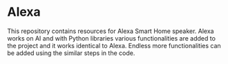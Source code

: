 # Alexa
This repository contains resources for Alexa Smart Home speaker. Alexa works on AI and with Python libraries various functionalities are added to the project and it works identical to Alexa. Endless more functionalities can be added using the similar steps in the code.
